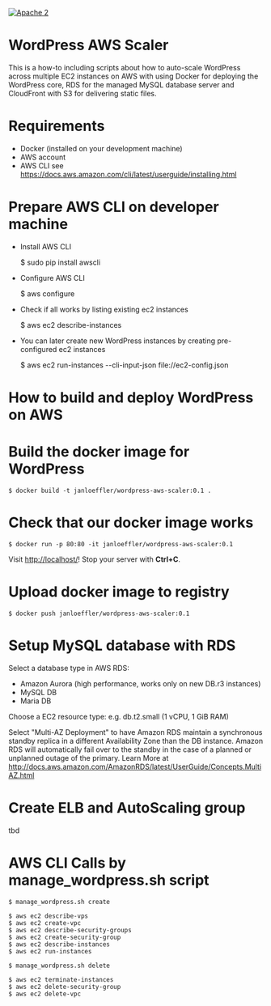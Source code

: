 [![Apache 2](http://img.shields.io/badge/license-Apache%202-blue.svg)](http://www.apache.org/licenses/LICENSE-2.0)

# WordPress AWS Scaler

This is a how-to including scripts about how to auto-scale WordPress across multiple EC2 instances on AWS with using Docker for deploying the WordPress core, RDS for the managed MySQL database server and CloudFront with S3 for delivering static files.

# Requirements
 
 * Docker (installed on your development machine)
 * AWS account 
 * AWS CLI see https://docs.aws.amazon.com/cli/latest/userguide/installing.html 

# Prepare AWS CLI on developer machine
 
 * Install AWS CLI

    $ sudo pip install awscli

 * Configure AWS CLI

    $ aws configure

 * Check if all works by listing existing ec2 instances

    $ aws ec2 describe-instances

 * You can later create new WordPress instances by creating pre-configured ec2 instances

    $ aws ec2 run-instances --cli-input-json file://ec2-config.json

# How to build and deploy WordPress on AWS

# Build the docker image for WordPress

    $ docker build -t janloeffler/wordpress-aws-scaler:0.1 .

# Check that our docker image works

    $ docker run -p 80:80 -it janloeffler/wordpress-aws-scaler:0.1

Visit [http://localhost/](http://localhost/)! Stop your server with **Ctrl+C**.

# Upload docker image to registry

    $ docker push janloeffler/wordpress-aws-scaler:0.1

# Setup MySQL database with RDS

Select a database type in AWS RDS:
   * Amazon Aurora (high performance, works only on new DB.r3 instances)
   * MySQL DB
   * Maria DB
 
Choose a EC2 resource type: e.g. db.t2.small (1 vCPU, 1 GiB RAM)
 
Select "Multi-AZ Deployment" to have Amazon RDS maintain a synchronous standby replica in a different Availability Zone than the DB instance. Amazon RDS will automatically fail over to the standby in the case of a planned or unplanned outage of the primary. Learn More at http://docs.aws.amazon.com/AmazonRDS/latest/UserGuide/Concepts.MultiAZ.html

# Create ELB and AutoScaling group

tbd

# AWS CLI Calls by manage_wordpress.sh script

    $ manage_wordpress.sh create

    $ aws ec2 describe-vps
    $ aws ec2 create-vpc
    $ aws ec2 describe-security-groups
    $ aws ec2 create-security-group
    $ aws ec2 describe-instances
    $ aws ec2 run-instances
    
    $ manage_wordpress.sh delete
    
    $ aws ec2 terminate-instances
    $ aws ec2 delete-security-group
    $ aws ec2 delete-vpc